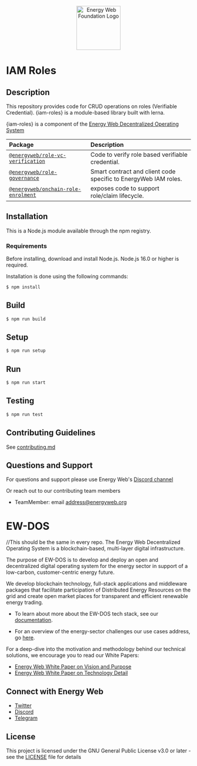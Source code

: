 <p align="center">
  <a href="https://www.energyweb.org" target="blank"><img src="./images/EW.png" width="120" alt="Energy Web Foundation Logo" /></a>
</p>


# IAM Roles

## Description
This repository provides code for CRUD operations on roles (Verifiable Credential).
{iam-roles} is a module-based library built with lerna. 

{iam-roles} is a component of the [Energy Web Decentralized Operating System](#ew-dos)

| Package                                                                       | Description                                               |
|:---                                                                           |:---                                                       | 
| [`@energyweb/role-vc-verification`](/packages/role-vc-verification)           | Code to verify role based verifiable credential.                        |
| [`@energyweb/role-governance`](/packages/role-governance)           | Smart contract and client code specific to EnergyWeb IAM roles.                             |
| [`@energyweb/onchain-role-enrolment`](/packages/onchain-role-enrolment) | exposes code to support role/claim lifecycle.                             |

## Installation
This is a Node.js module available through the npm registry.

### Requirements

Before installing, download and install Node.js. Node.js 16.0 or higher is required.

Installation is done using the following commands:

``` sh
$ npm install
```

## Build
``` sh
$ npm run build
```

## Setup
``` sh
$ npm run setup
```

## Run
``` sh
$ npm run start
```
## Testing
``` sh
$ npm run test
```

## Contributing Guidelines 
See [contributing.md](./contributing.md)


## Questions and Support
For questions and support please use Energy Web's [Discord channel](https://discord.com/channels/706103009205288990/843970822254362664) 

Or reach out to our contributing team members

- TeamMember: email address@energyweb.org


# EW-DOS
//This should be the same in every repo. 
The Energy Web Decentralized Operating System is a blockchain-based, multi-layer digital infrastructure. 

The purpose of EW-DOS is to develop and deploy an open and decentralized digital operating system for the energy sector in support of a low-carbon, customer-centric energy future. 

We develop blockchain technology, full-stack applications and middleware packages that facilitate participation of Distributed Energy Resources on the grid and create open market places for transparent and efficient renewable energy trading.

- To learn about more about the EW-DOS tech stack, see our [documentation](https://app.gitbook.com/@energy-web-foundation/s/energy-web/).  

- For an overview of the energy-sector challenges our use cases address, go [here](https://app.gitbook.com/@energy-web-foundation/s/energy-web/our-mission). 

For a deep-dive into the motivation and methodology behind our technical solutions, we encourage you to read our White Papers:

- [Energy Web White Paper on Vision and Purpose](https://www.energyweb.org/reports/EWDOS-Vision-Purpose/)
- [Energy Web  White Paper on Technology Detail](https://www.energyweb.org/wp-content/uploads/2020/06/EnergyWeb-EWDOS-PART2-TechnologyDetail-202006-vFinal.pdf)


## Connect with Energy Web
- [Twitter](https://twitter.com/energywebx)
- [Discord](https://discord.com/channels/706103009205288990/843970822254362664)
- [Telegram](https://t.me/energyweb)

## License

This project is licensed under the GNU General Public License v3.0 or later - see the [LICENSE](LICENSE) file for details

